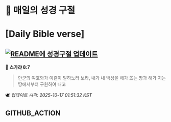 # 🙏 매일의 성경 구절
# [Daily Bible verse]
## [![README에 성경구절 업데이트](https://github.com/DONGSUKA/first_test/actions/workflows/update-readme-bible.yml/badge.svg)](https://github.com/DONGSUKA/first_test/actions/workflows/update-readme-bible.yml)
<!-- START_BIBLE_VERSE -->
📖 **스가랴 8:7**
> 만군의 여호와가 이같이 말하노라 보라, 내가 내 백성을 해가 뜨는 땅과 해가 지는 땅에서부터 구원하여 내고

🕊️ _업데이트 시각: 2025-10-17 01:51:32 KST_
  <!-- END_BIBLE_VERSE -->
## GITHUB_ACTION
